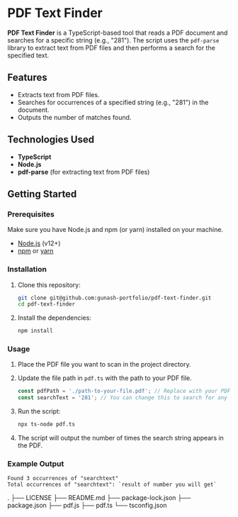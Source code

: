 # PDF Text Finder

**PDF Text Finder** is a TypeScript-based tool that reads a PDF document and searches for a specific string (e.g., "281"). The script uses the `pdf-parse` library to extract text from PDF files and then performs a search for the specified text.

## Features

- Extracts text from PDF files.
- Searches for occurrences of a specified string (e.g., "281") in the document.
- Outputs the number of matches found.

## Technologies Used

- **TypeScript**
- **Node.js**
- **pdf-parse** (for extracting text from PDF files)

## Getting Started

### Prerequisites

Make sure you have Node.js and npm (or yarn) installed on your machine.

- [Node.js](https://nodejs.org/) (v12+)
- [npm](https://www.npmjs.com/) or [yarn](https://yarnpkg.com/)

### Installation

1. Clone this repository:

    ```bash
    git clone git@github.com:gunash-portfolio/pdf-text-finder.git
    cd pdf-text-finder
    ```

2. Install the dependencies:

    ```bash
    npm install
    ```

### Usage

1. Place the PDF file you want to scan in the project directory.

2. Update the file path in `pdf.ts` with the path to your PDF file.

    ```typescript
    const pdfPath = './path-to-your-file.pdf'; // Replace with your PDF file path
    const searchText = '281'; // You can change this to search for any text
    ```

3. Run the script:

    ```bash
    npx ts-node pdf.ts
    ```

4. The script will output the number of times the search string appears in the PDF.

### Example Output
```shell
Found 3 occurrences of "searchtext"
Total occurrences of "searchtext": `result of number you will get`
```


.
├── LICENSE
├── README.md
├── package-lock.json
├── package.json
├── pdf.js
├── pdf.ts
└── tsconfig.json
